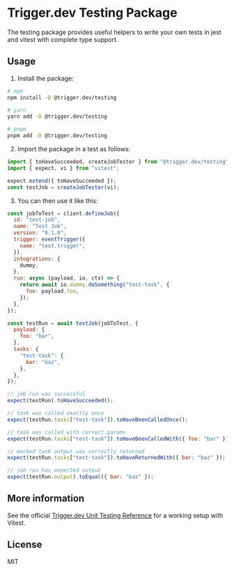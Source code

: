 # Trigger.dev Testing Package

The testing package provides useful helpers to write your own tests in jest and vitest with complete type support.

## Usage

1. Install the package:

```bash
# npm
npm install -D @trigger.dev/testing

# yarn
yarn add -D @trigger.dev/testing

# pnpm
pnpm add -D @trigger.dev/testing
```

2. Import the package in a test as follows:

```js
import { toHaveSucceeded, createJobTester } from "@trigger.dev/testing";
import { expect, vi } from "vitest";

expect.extend({ toHaveSucceeded });
const testJob = createJobTester(vi);
```

3. You can then use it like this:

```js
const jobToTest = client.defineJob({
  id: "test-job",
  name: "Test Job",
  version: "0.1.0",
  trigger: eventTrigger({
    name: "test.trigger",
  }),
  integrations: {
    dummy,
  },
  run: async (payload, io, ctx) => {
    return await io.dummy.doSomething("test-task", {
      foo: payload.foo,
    });
  },
});

const testRun = await testJob(jobToTest, {
  payload: {
    foo: "bar",
  },
  tasks: {
    "test-task": {
      bar: "baz",
    },
  },
});

// job run was successful
expect(testRun).toHaveSucceeded();

// task was called exactly once
expect(testRun.tasks["test-task"]).toHaveBeenCalledOnce();

// task was called with correct params
expect(testRun.tasks["test-task"]).toHaveBeenCalledWith({ foo: "bar" });

// mocked task output was correctly returned
expect(testRun.tasks["test-task"]).toHaveReturnedWith({ bar: "baz" });

// job run has expected output
expect(testRun.output).toEqual({ bar: "baz" });
```

## More information

See the official [Trigger.dev Unit Testing Reference](https://github.com/triggerdotdev/trigger.dev/references/unit-testing/) for a working setup with Vitest.

## License

MIT
